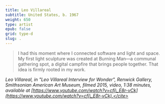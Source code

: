 ```yaml
---
title: Leo Villareal
subtitle: United States, b. 1967
weight: 650
type: artist
epub: false
grid: type-d
slug: .
---
```


>I had this moment where I connected software and light and space. My first light sculpture was created at Burning Man—a communal gathering spot, a digital campfire that brings people together. That idea is firmly rooted in my work.

<cite>Leo Villareal, in "Leo Villareal Interview for Wonder", Renwick Gallery, Smithsonian American Art Museum, filmed 2015, video, 1:38 minutes, available at [https://www.youtube.com/watch?v=cfj\_E8r-vCk](https://www.youtube.com/watch?v=cfj\_E8r-vCk).</cite>
